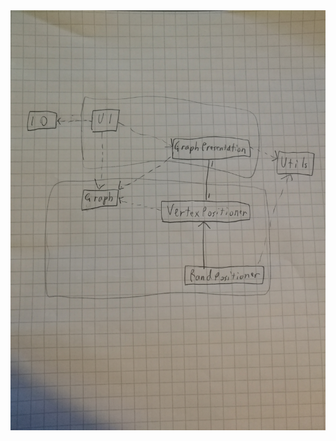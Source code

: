 <img src="https://github.com/Laakeri/otm-harjoitustyo/blob/master/dokumentaatio/arkkitehtuuri.jpg" width="750">
